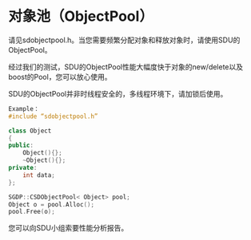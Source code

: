 # 对象池（ObjectPool）

请见sdobjectpool.h。当您需要频繁分配对象和释放对象时，请使用SDU的ObjectPool。

经过我们的测试，SDU的ObjectPool性能大幅度快于对象的new/delete以及boost的Pool，您可以放心使用。

SDU的ObjectPool并非时线程安全的，多线程环境下，请加锁后使用。

```cpp
Example：
#include “sdobjectpool.h”

class Object
{
public:
    Object(){};
    ~Object(){};
private:
    int data;
};

SGDP::CSDObjectPool< Object> pool;
Object o = pool.Alloc();
pool.Free(o);
```

您可以向SDU小组索要性能分析报告。
